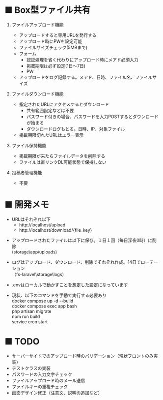# ■ Box型ファイル共有  
1. ファイルアップロード機能  
    - アップロードすると専用URLを発行する
    - アップロード時にPWを設定可能
    - ファイルサイズチェック(5MBまで)
    - フォーム    
        - 認証処理を省く代わりにアップロード時にメアド必須入力
        - 掲載期限は必ず設定(1日～7日)    
        - PW
    - アップロードをログ記録する。メアド、日時、ファイル名、ファイルサイズ

2. ファイルダウンロード機能
    - 指定されたURLにアクセスするとダウンロード    
        - 共有範囲設定などは不要    
        - パスワード付きの場合、パスワードを入力POSTするとダウンロードが始まる    
        - ダウンロードログもとる。日時、IP、対象ファイル
    - 掲載期限切れたURLはエラー表示

3. ファイル保持機能
    - 掲載期限が来たらファイルデータを削除する
    - ファイルは直リンクDL可能状態で保持しない

4. 投稿者管理機能
    - 不要

# ■ 開発メモ
* URLはそれぞれ以下
  - http://localhost/upload
  - http://localhost/download/{file_key}

- アップロードされたファイルは以下に保存。１日１回（毎日深夜0時）に削除  
(storage\app\uploads)

- ログはアップロード、ダウンロード、削除でそれぞれ作成。14日でローテーション  
（fs-laravel\storage\logs）

- .envはローカルで動かすことを想定した設定になっています

- 現状、以下のコマンドを手動で実行する必要あり  
docker compose up -d --build  
docker compose exec app bash    
php artisan migrate  
npm run build  
service cron start  

# ■ TODO
- サーバーサイドでのアップロード時のバリデーション（現状フロントのみ実装）
- テストクラスの実装
- パスワードの入力文字チェック
- ファイルアップロード時のメール送信
- ファイルキーの重複チェック
- 画面デザイン修正（注意文、説明の追加など）
